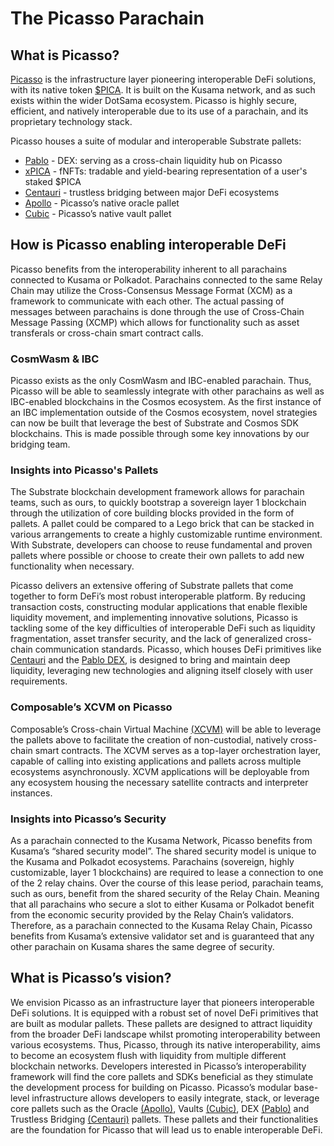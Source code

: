 # The Picasso Parachain 

## What is Picasso?

[Picasso] is the infrastructure layer pioneering interoperable DeFi solutions, with its native token [$PICA]. 
It is built on the Kusama network, and as such exists within the wider DotSama ecosystem. 
Picasso is highly secure, efficient, and natively interoperable due to its use of a parachain, 
and its proprietary technology stack.

[Picasso]: http://picasso.xyz
[$PICA]: ./picasso/tokenomics.md

Picasso houses a suite of modular and interoperable Substrate pallets:

- [Pablo] - DEX: serving as a cross-chain liquidity hub on Picasso
- [xPICA] - fNFTs: tradable and yield-bearing representation of a user's staked $PICA
- [Centauri] - trustless bridging between major DeFi ecosystems
- [Apollo] - Picasso’s native oracle pallet
- [Cubic] - Picasso’s native vault pallet

[Pablo]: ../products/pablo-overview.md
[xPICA]: ../products/xpica-fnft-overview.md
[Centauri]: ../products/centauri-overview.md
[Apollo]: ../products/apollo-overview.md
[Cubic]: ../products/cubic-overview.md

## How is Picasso enabling interoperable DeFi

Picasso benefits from the interoperability inherent to all parachains connected to Kusama or Polkadot. 
Parachains connected to the same Relay Chain may utilize the Cross-Consensus Message Format 
(XCM) as a framework to communicate with each other. 
The actual passing of messages between parachains is done through the use of Cross-Chain Message Passing 
(XCMP) which allows for functionality such as asset transferals or cross-chain smart contract calls.

### CosmWasm & IBC

Picasso exists as the only CosmWasm and IBC-enabled parachain. 
Thus, Picasso will be able to seamlessly integrate with other parachains 
as well as IBC-enabled blockchains in the Cosmos ecosystem. 
As the first instance of an IBC implementation outside of the Cosmos ecosystem, 
novel strategies can now be built that leverage the best of Substrate and Cosmos SDK blockchains. 
This is made possible through some key innovations by our bridging team.

### Insights into Picasso's Pallets

The Substrate blockchain development framework allows for parachain teams, 
such as ours, to quickly bootstrap a sovereign layer 1 blockchain through the utilization of core building blocks 
provided in the form of pallets. 
A pallet could be compared to a Lego brick 
that can be stacked in various arrangements to create a highly customizable runtime environment. 
With Substrate, developers can choose to reuse fundamental and proven pallets where possible 
or choose to create their own pallets to add new functionality when necessary.

Picasso delivers an extensive offering of Substrate pallets 
that come together to form DeFi’s most robust interoperable platform.
By reducing transaction costs, constructing modular applications that enable flexible liquidity movement,
and implementing innovative solutions,
Picasso is tackling some of the key difficulties of interoperable DeFi such as liquidity fragmentation,
asset transfer security, and the lack of generalized cross-chain communication standards.
Picasso, which houses DeFi primitives like [Centauri] and the [Pablo DEX], is designed to bring and maintain deep 
liquidity, leveraging new technologies and aligning itself closely with user requirements.

[Pablo Dex]: ../products/pablo-overview.md

### Composable’s XCVM on Picasso

Composable’s Cross-chain Virtual Machine [(XCVM)] 
will be able to leverage the pallets above to facilitate the creation of non-custodial, 
natively cross-chain smart contracts.
The XCVM serves as a top-layer orchestration layer, 
capable of calling into existing applications and pallets across multiple ecosystems asynchronously. 
XCVM applications will be deployable from any ecosystem housing the necessary satellite contracts and interpreter instances. 

[(XCVM)]: https://docs.composable.finance/products/xcvm

### Insights into Picasso’s Security

As a parachain connected to the Kusama Network, Picasso benefits from Kusama’s “shared security model”. 
The shared security model is unique to the Kusama and Polkadot ecosystems. 
Parachains (sovereign, highly customizable, layer 1 blockchains) 
are required to lease a connection to one of the 2 relay chains.
Over the course of this lease period, parachain teams, 
such as ours, benefit from the shared security of the Relay Chain.
Meaning that all parachains who secure a slot to either Kusama or Polkadot benefit from the economic security 
provided by the Relay Chain’s validators. 
Therefore, as a parachain connected to the Kusama Relay Chain, 
Picasso benefits from Kusama’s extensive validator set and is guaranteed 
that any other parachain on Kusama shares the same degree of security.

## What is Picasso’s vision?

We envision Picasso as an infrastructure layer that pioneers interoperable DeFi solutions. 
It is equipped with a robust set of novel DeFi primitives that are built as modular pallets. 
These pallets are designed 
to attract liquidity from the broader DeFi landscape whilst promoting interoperability between various ecosystems. 
Thus, Picasso, through its native interoperability, 
aims to become an ecosystem flush with liquidity from multiple different blockchain networks.
Developers interested in Picasso’s interoperability framework will find the core pallets and SDKs beneficial 
as they stimulate the development process for building on Picasso. 
Picasso’s modular base-level infrastructure allows developers to easily integrate, stack, 
or leverage core pallets such as the Oracle [(Apollo)], Vaults [(Cubic)], 
DEX [(Pablo)] and Trustless Bridging [(Centauri)] pallets. 
These pallets and their functionalities are the foundation for Picasso that will lead us to enable interoperable DeFi.

[(Apollo)]: ../products/apollo-overview.md
[(Cubic)]: ../products/cubic-overview.md
[(Pablo)]: ../products/pablo-overview.md
[(Centauri)]: ../products/centauri-overview.md